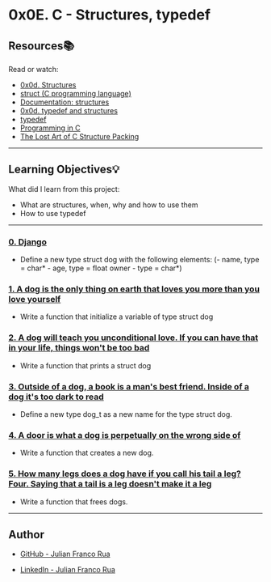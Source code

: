# 0x0E. C - Structures, typedef

## Resources:books:
Read or watch:
* [0x0d. Structures](https://intranet.hbtn.io/rltoken/fTk_WHNNZwyN_3Br4hldzg)
* [struct (C programming language)](https://intranet.hbtn.io/rltoken/sF_gQY2e9CP95XbgWQkduA)
* [Documentation: structures](https://intranet.hbtn.io/rltoken/7VySR2oMyxk7VMR8LLOvZA)
* [0x0d. typedef and structures](https://intranet.hbtn.io/rltoken/n336cpCmQqTulI07odCY9g)
* [typedef](https://intranet.hbtn.io/rltoken/-vbMNPFrIA5PcVs4RiWr4g)
* [Programming in C](http://images.textbooks.com/TextbookInfo/Covers/0321776410.gif)
* [The Lost Art of C Structure Packing](https://intranet.hbtn.io/rltoken/92gDeb3TtzgLDpzo9DXfZg)

---
## Learning Objectives:bulb:
What did I learn from this project:

* What are structures, when, why and how to use them
* How to use typedef

---

### [0. Django](./dog.h)
* Define a new type struct dog with the following elements: 
  (- name, type = char* - age, type = float owner - type = char*)


### [1. A dog is the only thing on earth that loves you more than you love yourself](./1-init_dog.c)
* Write a function that initialize a variable of type struct dog


### [2. A dog will teach you unconditional love. If you can have that in your life, things won't be too bad](./2-print_dog.c)
* Write a function that prints a struct dog


### [3. Outside of a dog, a book is a man's best friend. Inside of a dog it's too dark to read](./dog.h)
* Define a new type dog_t as a new name for the type struct dog.


### [4. A door is what a dog is perpetually on the wrong side of](./4-new_dog.c)
* Write a function that creates a new dog.


### [5. How many legs does a dog have if you call his tail a leg? Four. Saying that a tail is a leg doesn't make it a leg](./5-free_dog.c)
* Write a function that frees dogs.

---

## Author

* [GitHub - Julian Franco Rua](https://github.com/julianfrancor)

* [LinkedIn - Julian Franco Rua](https://www.linkedin.com/in/julianfrancor/)
